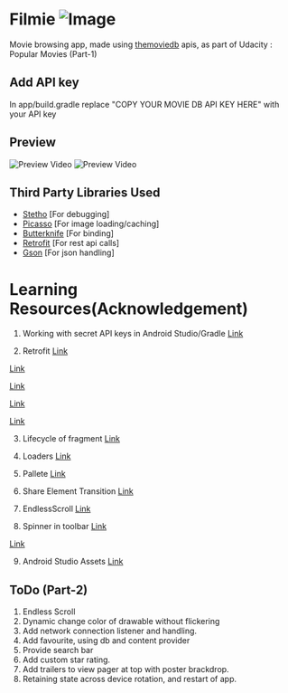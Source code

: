 # Filmie ![Image](../master/app/src/main/res/mipmap-hdpi/ic_launcher.png)
Movie browsing app, made using [themoviedb](https://www.themoviedb.org/) apis,
as part of Udacity : Popular Movies (Part-1)

## Add API key
In app/build.gradle replace "COPY YOUR MOVIE DB API KEY HERE" with your API key 


## Preview
![Preview Video](../master/preview/filmie1.gif)   ![Preview Video](../master/preview/filmie2.gif)

## Third Party Libraries Used

- [Stetho](https://github.com/facebook/stetho) [For debugging]
- [Picasso](http://square.github.io/picasso/) [For image loading/caching]
- [Butterknife](http://jakewharton.github.io/butterknife/) [For binding]
- [Retrofit](http://square.github.io/retrofit/) [For rest api calls]
- [Gson](http://mvnrepository.com/artifact/com.squareup.retrofit/converter-gson/2.0.0-beta1) [For json handling]

# Learning Resources(Acknowledgement)

1. Working with secret API keys in Android Studio/Gradle 
[Link](http://www.rainbowbreeze.it/environmental-variables-api-key-and-secret-buildconfig-and-android-studio/
)

2. Retrofit
[Link](http://square.github.io/retrofit/)

[Link](http://www.vogella.com/tutorials/Retrofit/article.html)

[Link](https://bekk.github.io/android101/pages/retrofit.html)

[Link](http://blog.robinchutaux.com/blog/a-smart-way-to-use-retrofit/)

[Link](https://guides.codepath.com/android/Consuming-APIs-with-Retrofit)


3. Lifecycle of fragment 
[Link](http://www.javacodegeeks.com/2013/06/android-fragment-lifecycle-multiple-screen-support.html)

4. Loaders
[Link](http://www.androiddesignpatterns.com/2012/08/implementing-loaders.html)

5. Pallete
[Link](https://github.com/codepath/android_guides/wiki/Dynamic-Color-using-Palettes)

6. Share Element Transition
[Link](https://github.com/codepath/android_guides/wiki/Shared-Element-Activity-Transition)

7. EndlessScroll
[Link](https://github.com/codepath/android_guides/wiki/Endless-Scrolling-with-AdapterViews-and-RecyclerView)

8. Spinner in toolbar
[Link](http://android-pratap.blogspot.in/2015/01/spinner-in-toolbar-example-in-android.html)

[Link](https://dabx.io/2015/01/02/material-design-spinner-toolbar-style-fix/)

9. Android Studio Assets
[Link](https://romannurik.github.io/AndroidAssetStudio/index.html)

## ToDo (Part-2)
1. Endless Scroll
2. Dynamic change color of drawable without flickering
3. Add network connection listener and handling.
4. Add favourite, using db and content provider
5. Provide search bar
6. Add custom star rating.
7. Add trailers to view pager at top with poster brackdrop.
8. Retaining state across device rotation, and restart of app.